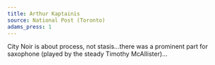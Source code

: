 ```yaml
---
title: Arthur Kaptainis
source: National Post (Toronto)
adams_press: 1
---
```

City Noir is about process, not stasis...there was a prominent part for saxophone (played by the steady Timothy McAllister)...